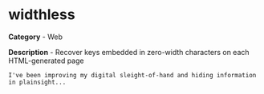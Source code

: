 # widthless

__Category__ - Web

__Description__ -  Recover keys embedded in zero-width characters on each HTML-generated page

```
I've been improving my digital sleight-of-hand and hiding information in plainsight...
```
